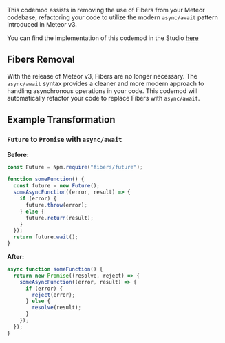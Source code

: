 This codemod assists in removing the use of Fibers from your Meteor codebase, refactoring your code to utilize the modern `async/await` pattern introduced in Meteor v3.

You can find the implementation of this codemod in the Studio [here](https://go.codemod.com/7zbBQE4)

## Fibers Removal

With the release of Meteor v3, Fibers are no longer necessary. The `async/await` syntax provides a cleaner and more modern approach to handling asynchronous operations in your code. This codemod will automatically refactor your code to replace Fibers with `async/await`.

## Example Transformation

### `Future` to `Promise` with `async/await`

**Before:**

```ts
const Future = Npm.require("fibers/future");

function someFunction() {
  const future = new Future();
  someAsyncFunction((error, result) => {
    if (error) {
      future.throw(error);
    } else {
      future.return(result);
    }
  });
  return future.wait();
}
```

**After:**

```ts
async function someFunction() {
  return new Promise((resolve, reject) => {
    someAsyncFunction((error, result) => {
      if (error) {
        reject(error);
      } else {
        resolve(result);
      }
    });
  });
}
```
